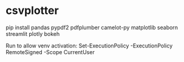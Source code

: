 
# csvplotter
pip install pandas pypdf2 pdfplumber camelot-py matplotlib seaborn streamlit plotly bokeh

Run to allow venv activation:
Set-ExecutionPolicy -ExecutionPolicy RemoteSigned -Scope CurrentUser
